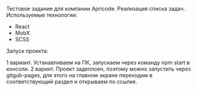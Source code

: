 Тестовое задание для компании Apricode.
Реализация списка задач.
Используемые технологии:
- React
- MobX
- SCSS

Запуск проекта:

1 вариант. Устанавливаем на ПК, запускаем через команду npm start в консоли.
2 варинт. Проект задеплоен, поэтому можно запустить через gitgub-pages, для этого на главном экране переходим в соответствующий раздел и открываем по ссылке.
